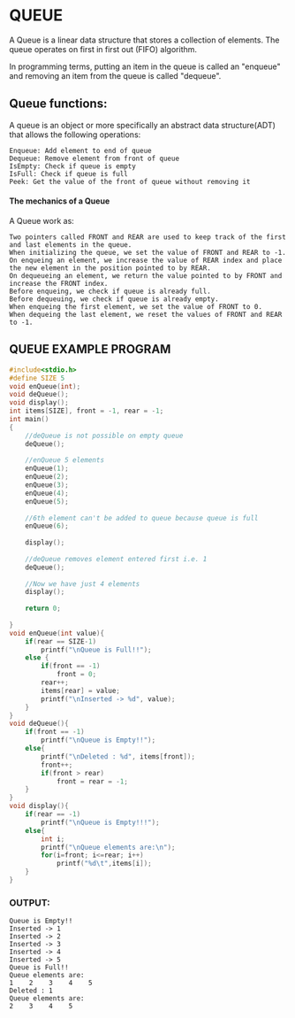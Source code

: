 
# QUEUE

A Queue is a linear data structure that stores a collection of elements. The queue operates on first in first out (FIFO) algorithm.

In programming terms, putting an item in the queue is called an "enqueue" and removing an item from the queue is called "dequeue".

## Queue functions:
A queue is an object or more specifically an abstract data structure(ADT) that allows the following operations:
```
Enqueue: Add element to end of queue
Dequeue: Remove element from front of queue
IsEmpty: Check if queue is empty
IsFull: Check if queue is full
Peek: Get the value of the front of queue without removing it
```

#### The mechanics of a Queue
A Queue work as:
```
Two pointers called FRONT and REAR are used to keep track of the first and last elements in the queue.
When initializing the queue, we set the value of FRONT and REAR to -1.
On enqueing an element, we increase the value of REAR index and place the new element in the position pointed to by REAR.
On dequeueing an element, we return the value pointed to by FRONT and increase the FRONT index.
Before enqueing, we check if queue is already full.
Before dequeuing, we check if queue is already empty.
When enqueing the first element, we set the value of FRONT to 0.
When dequeing the last element, we reset the values of FRONT and REAR to -1.
```

## QUEUE EXAMPLE PROGRAM

```c
#include<stdio.h>
#define SIZE 5
void enQueue(int);
void deQueue();
void display();
int items[SIZE], front = -1, rear = -1;
int main()
{
    //deQueue is not possible on empty queue
    deQueue();
    
    //enQueue 5 elements
    enQueue(1);
    enQueue(2);
    enQueue(3);
    enQueue(4);
    enQueue(5);
    
    //6th element can't be added to queue because queue is full
    enQueue(6);
    
    display();
    
    //deQueue removes element entered first i.e. 1
    deQueue();
    
    //Now we have just 4 elements
    display();
    
    return 0;
    
}
void enQueue(int value){
    if(rear == SIZE-1)
        printf("\nQueue is Full!!");
    else {
        if(front == -1)
            front = 0;
        rear++;
        items[rear] = value;
        printf("\nInserted -> %d", value);
    }
}
void deQueue(){
    if(front == -1)
        printf("\nQueue is Empty!!");
    else{
        printf("\nDeleted : %d", items[front]);
        front++;
        if(front > rear)
            front = rear = -1;
    }
}
void display(){
    if(rear == -1)
        printf("\nQueue is Empty!!!");
    else{
        int i;
        printf("\nQueue elements are:\n");
        for(i=front; i<=rear; i++)
            printf("%d\t",items[i]);
    }
}
```
### OUTPUT:

```
Queue is Empty!!
Inserted -> 1
Inserted -> 2
Inserted -> 3
Inserted -> 4
Inserted -> 5
Queue is Full!!
Queue elements are:
1    2    3    4    5    
Deleted : 1
Queue elements are:
2    3    4    5
```
